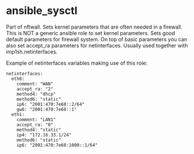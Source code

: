 # ansible_sysctl
Part of nftwall. Sets kernel parameters that are often needed in a firewall. This is NOT  a generic ansible role to set kernel parameters.
Sets good default parameters for firewall system. On top of basic parameters you can also set accept_ra parameters for netinterfaces. Usually used together with imp1sh.netinterfaces.

Example of netinterfaces variables making use of this role:
```
netinterfaces:
  eth0:
    comment: "WAN"
    accept_ra: "2"
    method4: "dhcp"
    method6: "static"
    ip6: "2001:470:7e68::2/64"
    gw6: "2001:470:7e68::1"
  eth1:
    comment: "LAN1"
    accept_ra: "0"
    method4: "static"
    ip4: "172.16.33.1/24"
    method6: "static"
    ip6: "2001:470:7e68:1000::1/64"
```
